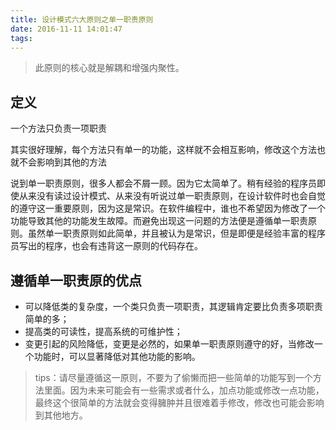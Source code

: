 ```yaml
---
title: 设计模式六大原则之单一职责原则
date: 2016-11-11 14:01:47
tags:
---
```


>此原则的核心就是解耦和增强内聚性。

## 定义
一个方法只负责一项职责

其实很好理解，每个方法只有单一的功能，这样就不会相互影响，修改这个方法也就不会影响到其他的方法

说到单一职责原则，很多人都会不屑一顾。因为它太简单了。稍有经验的程序员即使从来没有读过设计模式、从来没有听说过单一职责原则，在设计软件时也会自觉的遵守这一重要原则，因为这是常识。在软件编程中，谁也不希望因为修改了一个功能导致其他的功能发生故障。而避免出现这一问题的方法便是遵循单一职责原则。虽然单一职责原则如此简单，并且被认为是常识，但是即便是经验丰富的程序员写出的程序，也会有违背这一原则的代码存在。

## 遵循单一职责原的优点
- 可以降低类的复杂度，一个类只负责一项职责，其逻辑肯定要比负责多项职责简单的多；
- 提高类的可读性，提高系统的可维护性；
- 变更引起的风险降低，变更是必然的，如果单一职责原则遵守的好，当修改一个功能时，可以显著降低对其他功能的影响。

>tips：请尽量遵循这一原则，不要为了偷懒而把一些简单的功能写到一个方法里面。因为未来可能会有一些需求或者什么，加点功能或修改一点功能，最终这个很简单的方法就会变得臃肿并且很难着手修改，修改也可能会影响到其他地方。